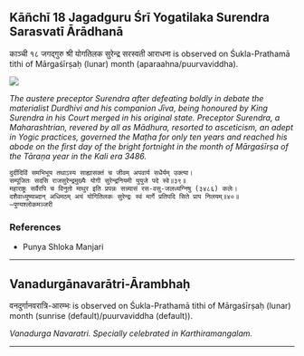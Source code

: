 ## Kāñchī 18 Jagadguru Śrī Yogatilaka Surendra Sarasvatī Ārādhanā
काञ्ची १८ जगद्गुरु श्री योगतिलक सुरेन्द्र सरस्वती आराधना is observed on Śukla-Prathamā tithi of Mārgaśīrṣaḥ (lunar) month (aparaahna/puurvaviddha).

![](https://github.com/sanskrit-coders/jyotisha/blob/master/jyotisha/panchangam/temporal/festival/images/kanchi-jagadgurus/jagadguru-18.jpg)

_The austere preceptor Surendra after defeating boldly in debate the materialist Durdhivi and his companion Jīva, being honoured by King Surendra in his Court merged in his original state. Preceptor Surendra, a Maharashtrian, revered by all as Mādhura, resorted to asceticism, an adept in Yogic practices, governed the Maṭha for only ten years and reached his abode on the first day of the bright fortnight in the month of Mārgaśīrṣa of the Tāraṇa year in the Kali era 3486._

```
दुर्दीदिविं समभिभूय तथाऽस्य साह्यासक्तं च जीवम् अपवार्य सधैर्यम् उक्त्या।
सम्पूजितः सदसि राजसुरेन्द्रमुख्यैः योगी सुरेन्द्रनियमी युयुजे पदे स्वे॥३९॥
महाराष्ट्रः सर्वैरपि च विनुतो माथुर इति प्रपन्नः सन्न्यासं रस-वसु-जलध्यग्निषु (३४८६) कलेः।
दशैवाध्युष्याब्दान् अधिमठम् अयं योगितिलकः सुरेन्द्रः स्वं मार्गे प्रतिपदि सिते प्राप निलयम्॥४०॥
—पुण्यश्लोकमञ्जरी
```
### References
* Punya Shloka Manjari


---
## Vanadurgānavarātri-Ārambhaḥ
वनदुर्गानवरात्रि-आरम्भः is observed on Śukla-Prathamā tithi of Mārgaśīrṣaḥ (lunar) month (sunrise (default)/puurvaviddha (default)).

_Vanadurga Navaratri. Specially celebrated in Karthiramangalam._

---
